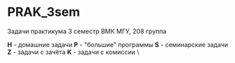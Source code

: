 # PRAK_3sem

Задачи практикума 3 семестр ВМК МГУ, 208 группа

**H** - домашние задачи
**P** - "большие" программы
**S** - семинарские задачи
**Z** - задачи c зачёта
**K** - задачи c комиссии \
